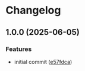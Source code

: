 # Changelog

## 1.0.0 (2025-06-05)


### Features

* initial commit ([e57fdca](https://github.com/DASPRiD/jsonapi-serde-js/commit/e57fdcab9929b26dc1bb6a386f6dd3db40c3d96c))

